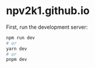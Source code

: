 # npv2k1.github.io

First, run the development server:

```bash
npm run dev
# or
yarn dev
# or
pnpm dev
```
